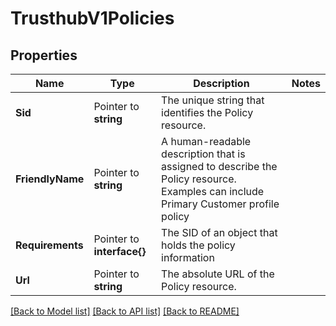 # TrusthubV1Policies

## Properties

Name | Type | Description | Notes
------------ | ------------- | ------------- | -------------
**Sid** | Pointer to **string** | The unique string that identifies the Policy resource. |
**FriendlyName** | Pointer to **string** | A human-readable description that is assigned to describe the Policy resource. Examples can include Primary Customer profile policy |
**Requirements** | Pointer to **interface{}** | The SID of an object that holds the policy information |
**Url** | Pointer to **string** | The absolute URL of the Policy resource. |

[[Back to Model list]](../README.md#documentation-for-models) [[Back to API list]](../README.md#documentation-for-api-endpoints) [[Back to README]](../README.md)


